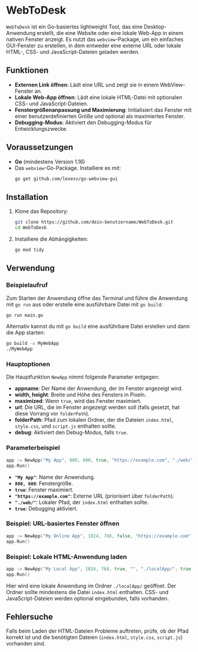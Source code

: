 # WebToDesk

`WebToDesk` ist ein Go-basiertes lightweight Tool, das eine Desktop-Anwendung erstellt, die eine Website oder eine lokale Web-App in einem nativen Fenster anzeigt. Es nutzt das `webview`-Package, um ein einfaches GUI-Fenster zu erstellen, in dem entweder eine externe URL oder lokale HTML-, CSS- und JavaScript-Dateien geladen werden.

## Funktionen

- **Externen Link öffnen**: Lädt eine URL und zeigt sie in einem WebView-Fenster an.
- **Lokale Web-App öffnen**: Lädt eine lokale HTML-Datei mit optionalen CSS- und JavaScript-Dateien.
- **Fenstergrößenanpassung und Maximierung**: Initialisiert das Fenster mit einer benutzerdefinierten Größe und optional als maximiertes Fenster.
- **Debugging-Modus**: Aktiviert den Debugging-Modus für Entwicklungszwecke.

## Voraussetzungen

- **Go** (mindestens Version 1.16)
- Das `webview`-Go-Package. Installiere es mit:
  ```bash
  go get github.com/lexesv/go-webview-gui
  ```

## Installation

1. Klone das Repository:
   ```bash
   git clone https://github.com/dein-benutzername/WebToDesk.git
   cd WebToDesk
   ```
2. Installiere die Abhängigkeiten:
   ```bash
   go mod tidy
   ```

## Verwendung

### Beispielaufruf

Zum Starten der Anwendung öffne das Terminal und führe die Anwendung mit `go run` aus oder erstelle eine ausführbare Datei mit `go build`:

```bash
go run main.go
```

Alternativ kannst du mit `go build` eine ausführbare Datei erstellen und dann die App starten:

```bash
go build -o MyWebApp
./MyWebApp
```

### Hauptoptionen

Die Hauptfunktion `NewApp` nimmt folgende Parameter entgegen:

- **appname**: Der Name der Anwendung, der im Fenster angezeigt wird.
- **width, height**: Breite und Höhe des Fensters in Pixeln.
- **maximized**: Wenn `true`, wird das Fenster maximiert.
- **url**: Die URL, die im Fenster angezeigt werden soll (falls gesetzt, hat diese Vorrang vor `folderPath`).
- **folderPath**: Pfad zum lokalen Ordner, der die Dateien `index.html`, `style.css`, und `script.js` enthalten sollte.
- **debug**: Aktiviert den Debug-Modus, falls `true`.

### Parameterbeispiel

```go
app := NewApp("My App", 800, 600, true, "https://example.com", "./web/", true)
app.Run()
```

- **`"My App"`**: Name der Anwendung.
- **`800, 600`**: Fenstergröße.
- **`true`**: Fenster maximiert.
- **`"https://example.com"`**: Externe URL (priorisiert über `folderPath`).
- **`"./web/"`**: Lokaler Pfad, der `index.html` enthalten sollte.
- **`true`**: Debugging aktiviert.

### Beispiel: URL-basiertes Fenster öffnen

```go
app := NewApp("My Online App", 1024, 768, false, "https://example.com", "", false)
app.Run()
```

### Beispiel: Lokale HTML-Anwendung laden

```go
app := NewApp("My Local App", 1024, 768, true, "", "./localApp/", true)
app.Run()
```

Hier wird eine lokale Anwendung im Ordner `./localApp/` geöffnet. Der Ordner sollte mindestens die Datei `index.html` enthalten. CSS- und JavaScript-Dateien werden optional eingebunden, falls vorhanden.

## Fehlersuche

Falls beim Laden der HTML-Dateien Probleme auftreten, prüfe, ob der Pfad korrekt ist und die benötigten Dateien (`index.html`, `style.css`, `script.js`) vorhanden sind.
